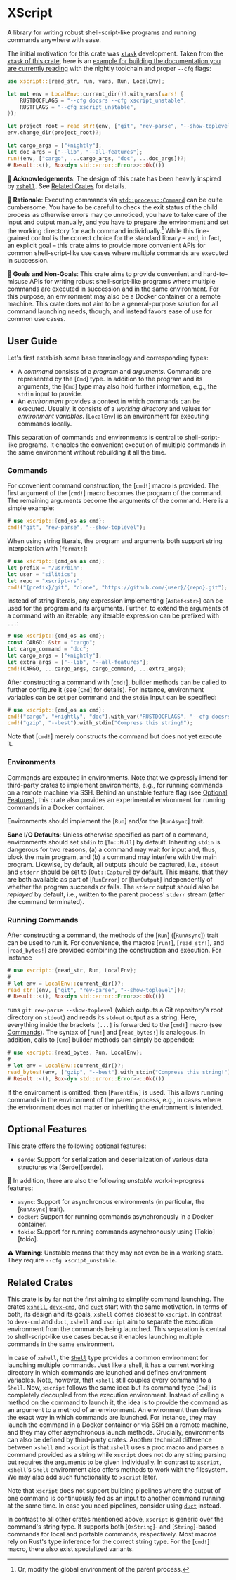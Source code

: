 # XScript

A library for writing robust shell-script-like programs and running commands anywhere with ease.

The initial motivation for this crate was [`xtask`](https://github.com/matklad/cargo-xtask) development.
Taken from the [`xtask` of this crate](https://github.com/silitics/xscript-rs/blob/main/xtask/), here is an [example for building the documentation you are currently reading](https://github.com/silitics/xscript-rs/blob/main/crates/xscript-examples/examples/build-docs.rs) with the nightly toolchain and proper `--cfg` flags:

```rust
use xscript::{read_str, run, vars, Run, LocalEnv};

let mut env = LocalEnv::current_dir()?.with_vars(vars! {
    RUSTDOCFLAGS = "--cfg docsrs --cfg xscript_unstable",
    RUSTFLAGS = "--cfg xscript_unstable",
});

let project_root = read_str!(env, ["git", "rev-parse", "--show-toplevel"])?;
env.change_dir(project_root)?;

let cargo_args = ["+nightly"];
let doc_args = ["--lib", "--all-features"];
run!(env, ["cargo", ...cargo_args, "doc", ...doc_args])?;
# Result::<(), Box<dyn std::error::Error>>::Ok(())
```

🙏 **Acknowledgements**: The design of this crate has been heavily inspired by [`xshell`](https://docs.rs/xshell/latest/xshell/).
See [Related Crates](#related-crates) for details.

🤔 **Rationale**: Executing commands via [`std::process::Command`](https://doc.rust-lang.org/std/process/struct.Command.html) can be quite cumbersome.
You have to be careful to check the exit status of the child process as otherwise errors may go unnoticed, you have to take care of the input and output manually, and you have to prepare the environment and set the working directory for each command individually.[^1]
While this fine-grained control is the correct choice for the standard library – and, in fact, an explicit goal – this crate aims to provide more convenient APIs for common shell-script-like use cases where multiple commands are executed in succession.

🎯 **Goals and Non-Goals**: This crate aims to provide convenient and hard-to-misuse APIs for writing robust shell-script-like programs where multiple commands are executed in succession and in the same environment.
For this purpose, an environment may also be a Docker container or a remote machine.
This crate does not aim to be a general-purpose solution for all command launching needs, though, and instead favors ease of use for common use cases.

[^1]: Or, modify the global environment of the parent process.

## User Guide

Let's first establish some base terminology and corresponding types:

- A _command_ consists of a _program_ and _arguments_.
  Commands are represented by the [`Cmd`] type.
  In addition to the program and its arguments, the [`Cmd`] type may also hold further information, e.g., the `stdin` input to provide.
- An _environment_ provides a context in which commands can be executed.
  Usually, it consists of a _working directory_ and values for _environment variables_.
  [`LocalEnv`] is an environment for executing commands locally.

This separation of commands and environments is central to shell-script-like programs.
It enables the convenient execution of multiple commands in the same environment without rebuilding it all the time.

### Commands

For convenient command construction, the [`cmd!`] macro is provided.
The first argument of the [`cmd!`] macro becomes the program of the command.
The remaining arguments become the arguments of the command.
Here is a simple example:

```rust
# use xscript::{cmd_os as cmd};
cmd!("git", "rev-parse", "--show-toplevel");
```

When using string literals, the program and arguments both support string interpolation with [`format!`]:

```rust
# use xscript::{cmd_os as cmd};
let prefix = "/usr/bin";
let user = "silitics";
let repo = "xscript-rs";
cmd!("{prefix}/git", "clone", "https://github.com/{user}/{repo}.git");
```

Instead of string literals, any expression implementing [`AsRef<str>`] can be used for the program and its arguments.
Further, to extend the arguments of a command with an iterable, any iterable expression can be prefixed with `...`:

```rust
# use xscript::{cmd_os as cmd};
const CARGO: &str = "cargo";
let cargo_command = "doc";
let cargo_args = ["+nightly"];
let extra_args = ["--lib", "--all-features"];
cmd!(CARGO, ...cargo_args, cargo_command, ...extra_args);
```

After constructing a command with [`cmd!`], builder methods can be called to further configure it (see [`Cmd`] for details).
For instance, environment variables can be set per command and the `stdin` input can be specified:

```rust
# use xscript::{cmd_os as cmd};
cmd!("cargo", "+nightly", "doc").with_var("RUSTDOCFLAGS", "--cfg docsrs");
cmd!("gzip", "--best").with_stdin("Compress this string!");
```

Note that [`cmd!`] merely constructs the command but does not yet execute it.

### Environments

Commands are executed in environments.
Note that we expressly intend for third-party crates to implement environments, e.g., for running commands on a remote machine via SSH.
Behind an unstable feature flag (see [Optional Features](#optional-features)), this crate also provides an experimental environment for running commands in a Docker container.

Environments should implement the [`Run`] and/or the [`RunAsync`] trait.

**Sane I/O Defaults**: Unless otherwise specified as part of a command, environments should set `stdin` to [`In::Null`] by default.
Inheriting `stdin` is dangerous for two reasons, (a) a command may wait for input and, thus, block the main program, and (b) a command may interfere with the main program.
Likewise, by default, all outputs should be captured, i.e., `stdout` and `stderr` should be set to [`Out::Capture`] by default.
This means, that they are both available as part of [`RunError`] or [`RunOutput`] independently of whether the program succeeds or fails.
The `stderr` output should also be _replayed_ by default, i.e., written to the parent process' `stderr` stream (after the command terminated).

### Running Commands

After constructing a command, the methods of the [`Run`] ([`RunAsync`]) trait can be used to run it.
For convenience, the macros [`run!`], [`read_str!`], and [`read_bytes!`] are provided combining the construction and execution.
For instance

```rust
# use xscript::{read_str, Run, LocalEnv};
#
# let env = LocalEnv::current_dir()?;
read_str!(env, ["git", "rev-parse", "--show-toplevel"])?;
# Result::<(), Box<dyn std::error::Error>>::Ok(())
```

runs `git rev-parse --show-toplevel` (which outputs a Git repository's root directory on `stdout`) and reads its `stdout` output as a string.
Here, everything inside the brackets `[...]` is forwarded to the [`cmd!`] macro (see [Commands](#commands)).
The syntax of [`run!`] and [`read_bytes!`] is analogous.
In addition, calls to [`Cmd`] builder methods can simply be appended:

```rust
# use xscript::{read_bytes, Run, LocalEnv};
#
# let env = LocalEnv::current_dir()?;
read_bytes!(env, ["gzip", "--best"].with_stdin("Compress this string!"))?;
# Result::<(), Box<dyn std::error::Error>>::Ok(())
```

If the environment is omitted, then [`ParentEnv`] is used.
This allows running commands in the environment of the parent process, e.g., in cases where the environment does not matter or inheriting the environment is intended.

## Optional Features

This crate offers the following optional features:

- `serde`: Support for serialization and deserialization of various data structures via [Serde][serde].

🚧 In addition, there are also the following _unstable_ work-in-progress features:

- `async`: Support for asynchronous environments (in particular, the [`RunAsync`] trait).
- `docker`: Support for running commands asynchronously in a Docker container.
- `tokio`: Support for running commands asynchronously using [Tokio][tokio].

⚠️ **Warning**: Unstable means that they may not even be in a working state.
They require `--cfg xscript_unstable`.

## Related Crates

This crate is by far not the first aiming to simplify command launching.
The crates [`xshell`](https://docs.rs/xshell/latest/xshell/), [`devx-cmd`](https://docs.rs/devx-cmd/latest/devx_cmd/), and [`duct`](https://docs.rs/duct/latest/duct/) start with the same motivation.
In terms of both, its design and its goals, `xshell` comes closest to `xscript`.
In contrast to `devx-cmd` and `duct`, `xshell` and `xscript` aim to separate the execution environment from the commands being launched.
This separation is central to shell-script-like use cases because it enables launching multiple commands in the same environment.

In case of `xshell`, the [`Shell`](https://docs.rs/xshell/latest/xshell/struct.Shell.html) type provides a common environment for launching multiple commands.
Just like a shell, it has a current working directory in which commands are launched and defines environment variables.
Note, however, that `xshell` still couples every command to a `Shell`.
Now, `xscript` follows the same idea but its command type [`Cmd`] is completely decoupled from the execution environment.
Instead of calling a method on the command to launch it, the idea is to provide the command as an argument to a method of an environment.
An environment then defines the exact way in which commands are launched.
For instance, they may launch the command in a Docker container or via SSH on a remote machine, and they may offer asynchronous launch methods.
Crucially, environments can also be defined by third-party crates.
Another technical difference between `xshell` and `xscript` is that `xshell` uses a proc macro and parses a command provided as a string while `xscript` does not do any string parsing but requires the arguments to be given individually.
In contrast to `xscript`, `xshell`'s `Shell` environment also offers methods to work with the filesystem.
We may also add such functionality to `xscript` later.

Note that `xscript` does not support building pipelines where the output of one command is continuously fed as an input to another command running at the same time.
In case you need pipelines, consider using [`duct`](https://docs.rs/duct/latest/duct/) instead.

In contrast to all other crates mentioned above, `xscript` is generic over the command's string type.
It supports both [`OsString`]- and [`String`]-based commands for local and portable commands, respectively.
Most macros rely on Rust's type inference for the correct string type.
For the [`cmd!`] macro, there also exist specialized variants.